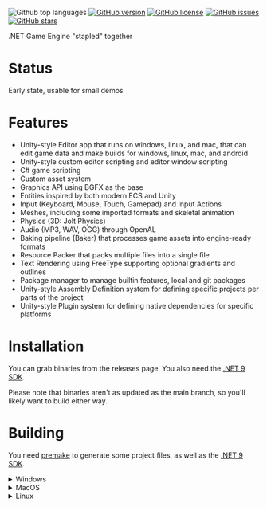 ![Github top languages](https://img.shields.io/github/languages/top/staple-engine/stapleengine)
[![GitHub version](https://img.shields.io/github/v/release/staple-engine/stapleengine?include_prereleases&style=flat-square)](https://github.com/staple-engine/stapleengine/releases) 
[![GitHub license](https://img.shields.io/github/license/staple-engine/stapleengine?style=flat-square)](https://github.com/staple-engine/stapleengine/blob/main/LICENSE) 
[![GitHub issues](https://img.shields.io/github/issues/staple-engine/stapleengine?style=flat-square)](https://github.com/staple-engine/stapleengine/issues) 
[![GitHub stars](https://img.shields.io/github/stars/staple-engine/stapleengine?style=flat-square)](https://github.com/staple-engine/stapleengine/stargazers) 

.NET Game Engine "stapled" together

# Status

Early state, usable for small demos

# Features

* Unity-style Editor app that runs on windows, linux, and mac, that can edit game data and make builds for windows, linux, mac, and android
* Unity-style custom editor scripting and editor window scripting
* C# game scripting
* Custom asset system
* Graphics API using BGFX as the base
* Entities inspired by both modern ECS and Unity
* Input (Keyboard, Mouse, Touch, Gamepad) and Input Actions
* Meshes, including some imported formats and skeletal animation
* Physics (3D: Jolt Physics)
* Audio (MP3, WAV, OGG) through OpenAL
* Baking pipeline (Baker) that processes game assets into engine-ready formats
* Resource Packer that packs multiple files into a single file
* Text Rendering using FreeType supporting optional gradients and outlines
* Package manager to manage builtin features, local and git packages
* Unity-style Assembly Definition system for defining specific projects per parts of the project
* Unity-style Plugin system for defining native dependencies for specific platforms

# Installation

You can grab binaries from the releases page. You also need the [.NET 9 SDK](https://dotnet.microsoft.com/en-us/download/dotnet/9.0).

Please note that binaries aren't as updated as the main branch, so you'll likely want to build either way.

# Building

You need [premake](https://premake.github.io/) to generate some project files, as well as the [.NET 9 SDK](https://dotnet.microsoft.com/en-us/download/dotnet/9.0).

<details>

<summary>Windows</summary>

You need visual studio 2022.

To compile dependencies, open the visual studio dev terminal, go to the `Dependencies` directory, and run `build_windows`.

After that, you will need to compile the engine, so go to `Engine` and run `build_windows.cmd`.

After building the engine, you must build the tools, so go to `Tools` and run `build_windows.cmd`.

After building the tools, go to the main folder of the repo and run `builddefaultresources.cmd` to prepare the default assets.

</details>

<details>

<summary>MacOS</summary>

You need xcode.

To compile dependencies, go to `Dependencies` and run `build_macos.sh`.

After that, you will need to compile the engine, so go to `Engine` and run `build_macos.sh` and then run `build_backends.sh`.

After that, you will need to compile the tools, so go to `Tools` and run `build_linux.sh` (yes, that's the right file).

After building the tools, go to the main folder of the repo and run `builddefaultresources.sh` to prepare the default assets. Do notice that we can't build windows direct3D shaders in macOS, so you'll be limited to OpenGL, Metal, and Vulkan there.

</details>

<details>

<summary>Linux</summary>

### Required Packages

#### Ubuntu

```bash
sudo apt install premake git build-essential libxi-dev libxinerama-dev libxrandr-dev libxcursor-dev libgl1-mesa-dev libx11-dev libgtk-3-dev cmake clang
```

##### To install .NET

```bash
wget https://dot.net/v1/dotnet-install.sh -O dotnet-install.sh
chmod +x ./dotnet-install.sh
./dotnet-install.sh --version 9.0.301
```

##### Don't forget to add to your shell

```bash
export DOTNET_ROOT=$HOME/.dotnet
export PATH=$PATH:$DOTNET_ROOT:$DOTNET_ROOT/tools
```

#### Arch

```bash
sudo pacman -S premake git base-devel libxi libxinerama libxcursor libx11 gtk3 cmake clang
```

##### To install .NET

```bash
wget https://dot.net/v1/dotnet-install.sh -O dotnet-install.sh
chmod +x ./dotnet-install.sh
./dotnet-install.sh --version 9.0.301
```

##### Don't forget to add to your shell

```bash
export DOTNET_ROOT=$HOME/.dotnet
export PATH=$PATH:$DOTNET_ROOT:$DOTNET_ROOT/tools
```

### Instructions (After required packages)

To compile dependencies, go to `Dependencies` and run `build_linux.sh`.

After that, you will need to compile the engine, so go to `Engine` and run `build_linux.sh` and then run `build_backends.sh`.

Optionally, run `make_linux_menu_entry.sh` which should add an entry on your DE's start menu in the Development category

After that, you will need to compile the tools, so go to `Tools` and run `build_linux.sh`.

After building the tools, go to the main folder of the repo and run `builddefaultresources.sh` to prepare the default assts. Do notice that we can't build windows direct3D shaders in linux, so you'll be limited to OpenGL, Metal, and Vulkan there.
</details>